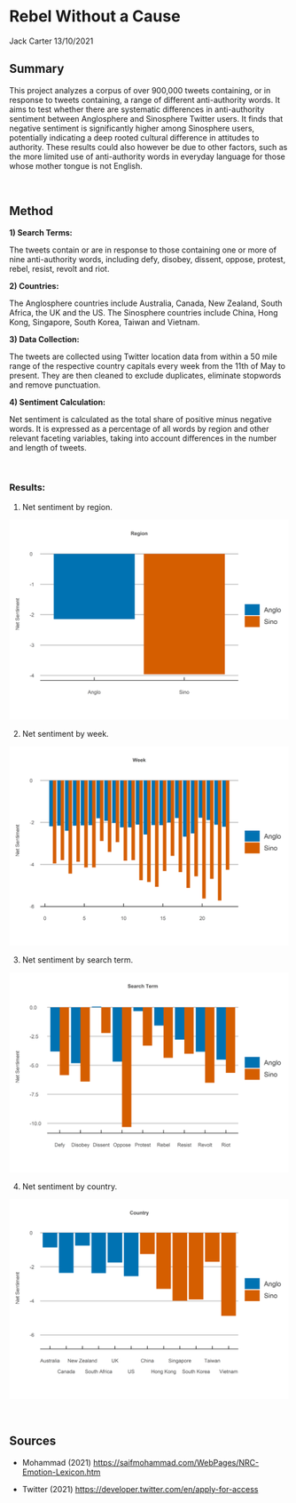 Rebel Without a Cause
================
Jack Carter
13/10/2021

## **Summary**

This project analyzes a corpus of over 900,000 tweets containing, or in
response to tweets containing, a range of different anti-authority
words. It aims to test whether there are systematic differences in
anti-authority sentiment between Anglosphere and Sinosphere Twitter
users. It finds that negative sentiment is significantly higher among
Sinosphere users, potentially indicating a deep rooted cultural
difference in attitudes to authority. These results could also however
be due to other factors, such as the more limited use of anti-authority
words in everyday language for those whose mother tongue is not English.

 

## **Method**

**1) Search Terms:**

The tweets contain or are in response to those containing one or more of
nine anti-authority words, including defy, disobey, dissent, oppose,
protest, rebel, resist, revolt and riot.

**2) Countries:**

The Anglosphere countries include Australia, Canada, New Zealand, South
Africa, the UK and the US. The Sinosphere countries include China, Hong
Kong, Singapore, South Korea, Taiwan and Vietnam.

**3) Data Collection:**

The tweets are collected using Twitter location data from within a 50
mile range of the respective country capitals every week from the 11th
of May to present. They are then cleaned to exclude duplicates,
eliminate stopwords and remove punctuation.

**4) Sentiment Calculation:**

Net sentiment is calculated as the total share of 
positive minus negative words. It is expressed as a percentage of 
all words by region and other relevant faceting variables, taking 
into account differences in the number and length of tweets.

 

### Results:

1.  Net sentiment by region.

![](Rebel-Without-a-Cause_files/figure-gfm/unnamed-chunk-1-1.png)<!-- -->

2.  Net sentiment by week.

![](Rebel-Without-a-Cause_files/figure-gfm/unnamed-chunk-2-1.png)<!-- -->

3.  Net sentiment by search term.

![](Rebel-Without-a-Cause_files/figure-gfm/unnamed-chunk-3-1.png)<!-- -->

4.  Net sentiment by country.

![](Rebel-Without-a-Cause_files/figure-gfm/unnamed-chunk-4-1.png)<!-- -->

 

## **Sources**

  - Mohammad (2021)
    <https://saifmohammad.com/WebPages/NRC-Emotion-Lexicon.htm>

  - Twitter (2021) <https://developer.twitter.com/en/apply-for-access>
